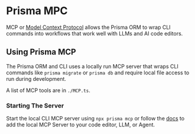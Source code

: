 # Prisma MPC

MCP or [Model Context Protocol](https://docs.anthropic.com/en/docs/mcp) allows the Prisma ORM to wrap CLI commands into workflows that work well with LLMs and AI code editors.

## Using Prisma MCP

The Prisma ORM and CLI uses a locally run MCP server that wraps CLI commands like `prisma migrate` or `prisma db` and require local file access to run during development.

A list of MCP tools are in `./MCP.ts`.

### Starting The Server

Start the local CLI MCP server using `npx prisma mcp` or follow the [docs](https://www.prisma.io/docs/postgres/integrations/mcp-server) to add the local MCP Server to your code editor, LLM, or Agent.
